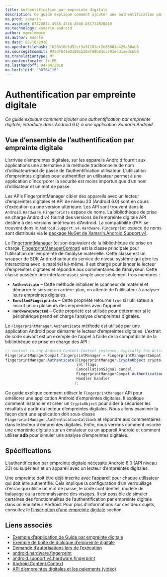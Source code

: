 ```yaml
---
title: Authentification par empreinte digitale
description: Ce guide explique comment ajouter une authentification par empreinte digitale, introduite dans Android 6.0, à une application Xamarin.Android.
ms.prod: xamarin
ms.assetid: 6742D874-4988-4516-A946-D5C714B20A10
ms.technology: xamarin-android
author: mgmclemore
ms.author: mamcle
ms.date: 02/16/2018
ms.openlocfilehash: 1b28b16dfd92ef3a31201ef2e86681a425a58ab8
ms.sourcegitcommit: 945df041e2180cb20af08b83cc703ecd1aedc6b0
ms.translationtype: MT
ms.contentlocale: fr-FR
ms.lasthandoff: 04/04/2018
ms.locfileid: "30764116"
---
```

# <a name="fingerprint-authentication"></a>Authentification par empreinte digitale

_Ce guide explique comment ajouter une authentification par empreinte digitale, introduite dans Android 6.0, à une application Xamarin.Android._


## <a name="fingerprint-authentication-overview"></a>Vue d’ensemble de l’authentification par empreinte digitale

L’arrivée d’empreintes digitales, sur les appareils Android fournit aux applications une alternative à la méthode traditionnelle de nom d’utilisateur/mot de passe de l’authentification utilisateur. L’utilisation d’empreintes digitales pour authentifier un utilisateur permet à une application d’incorporer la sécurité est moins importun que d’un nom d’utilisateur et un mot de passe.

Les APIs FingerprintManager cibler des appareils avec un lecteur d’empreintes digitales et API de niveau 23 (Android 6.0) sont en cours d’exécution ou une version ultérieure. Les API sont trouvent dans le `Android.Hardware.Fingerprints` espace de noms. La bibliothèque de prise en charge Android v4 fournit des versions de l’empreinte digitale API destiné à des versions antérieures d’Android. La compatibilité d’API se trouvent dans le `Android.Support.v4.Hardware.Fingerprint` espace de noms sont distribués via le [package NuGet de Xamarin.Android.Support.v4](https://www.nuget.org/packages/Xamarin.Android.Support.v4/).

Le [FingerprintManager](http://developer.android.com/reference/android/hardware/fingerprint/FingerprintManager.html) (et son équivalent de la bibliothèque de prise en charge, [FingerprintManagerCompat](http://developer.android.com/reference/android/support/v4/hardware/fingerprint/FingerprintManagerCompat.html)) est la classe principale pour l’utilisation de l’empreinte de l’analyse matérielle. Cette classe est un wrapper de SDK Android autour du service de niveau système qui gère les interactions avec le matériel lui-même. Il est chargé pour lancer le lecteur d’empreintes digitales et répondre aux commentaires de l’analyseur. Cette classe possède une interface assez simple avec seulement trois membres :

* **`Authenticate`** &ndash; Cette méthode initialiser le scanneur de matériel et démarrer le service en arrière-plan, en attente de l’utilisateur à analyser leurs empreintes digitales.
* **`EnrolledFingerprints`** &ndash; Cette propriété retourne `true` si l’utilisateur a inscrit un ou plusieurs des empreintes avec l’appareil.
* **`HardwareDetected`** &ndash; Cette propriété est utilisée pour déterminer si le périphérique prend en charge l’analyse d’empreintes digitales.

Le `FingerprintManager.Authenticate` méthode est utilisée par une application Android pour démarrer le lecteur d’empreintes digitales. L’extrait de code suivant est un exemple de l’appel à l’aide de la compatibilité de la bibliothèque de prise en charge des API :

```csharp
// context is any Android.Content.Context instance, typically the Activity 
FingerprintManagerCompat fingerprintManager = FingerprintManagerCompat.From(context);
fingerprintManager.Authenticate(FingerprintManager.CryptoObject crypto,
                                int flags,
                                CancellationSignal cancel,
                                FingerprintManagerCompat.AuthenticationCallback callback,
                                Handler handler
                               );
```

Ce guide explique comment utiliser le `FingerprintManager` API pour améliorer une application Android d’empreintes digitales. Il explique comment instancier et créer un `CryptoObject` pour aider à sécuriser les résultats à partir du lecteur d’empreintes digitales. Nous allons examiner la façon dont une application doit sous-classe `FingerprintManager.AuthenticationCallback` et répondre aux commentaires dans le lecteur d’empreintes digitales. Enfin, nous verrons comment inscrire une empreinte digitale sur un émulateur ou un appareil Android et comment utiliser **adb** pour simuler une analyse d’empreintes digitales.

## <a name="requirements"></a>Spécifications

L’authentification par empreinte digitale nécessite Android 6.0 (API niveau 23) ou supérieur et un appareil avec un lecteur d’empreintes digitales. 

Une empreinte doit être déjà inscrite avec l’appareil pour chaque utilisateur qui doit être authentifié. Cela implique la configuration d’un verrouillage d’écran qui utilise un mot de passe, le code confidentiel, modèle de balayage ou la reconnaissance des visages. Il est possible de simuler certaines des fonctionnalités de l’authentification par empreinte digitale dans un émulateur Android.  Pour plus d’informations sur ces deux sujets, consultez le [l’inscription d’une empreinte digitale](enrolling-fingerprint.md) section. 






## <a name="related-links"></a>Liens associés

- [Exemple d’application de Guide par empreinte digitale](https://developer.xamarin.com/samples/monodroid/FingerprintGuide/)
- [Exemple de boîte de dialogue d’empreinte digitale](https://developer.xamarin.com/samples/monodroid/android-m/FingerprintDialog/)
- [Demande d’autorisations lors de l’exécution](http://developer.android.com/training/permissions/requesting.html)
- [android.hardware.fingerprint](http://developer.android.com/reference/android/hardware/fingerprint/package-summary.html)
- [android.support.v4.hardware.fingerprint](http://developer.android.com/reference/android/support/v4/hardware/fingerprint/package-summary.html)
- [Android.Content.Context](https://developer.xamarin.com/api/type/Android.Content.Context/)
- [API d’empreintes digitales et les paiements (vidéo)](https://youtu.be/VOn7VrTRlA4)
